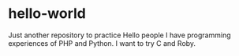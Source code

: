 # hello-world
Just another repository to practice
Hello people
I have programming experiences of PHP and Python.
I want to try C and Roby.
